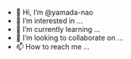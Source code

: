 - 👋 Hi, I’m @yamada-nao
- 👀 I’m interested in ...
- 🌱 I’m currently learning ...
- 💞️ I’m looking to collaborate on ...
- 📫 How to reach me ...

<!---
yamada-nao/yamada-nao is a ✨ special ✨ repository because its `README.md` (this file) appears on your GitHub profile.
You can click the Preview link to take a look at your changes.
--->
